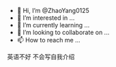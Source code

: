 - 👋 Hi, I’m @ZhaoYang0125
- 👀 I’m interested in ...
- 🌱 I’m currently learning ...
- 💞️ I’m looking to collaborate on ...
- 📫 How to reach me ...

英语不好 不会写自我介绍
<!---
ZhaoYang0125/ZhaoYang0125 is a ✨ special ✨ repository because its `README.md` (this file) appears on your GitHub profile.
You can click the Preview link to take a look at your changes.
--->
